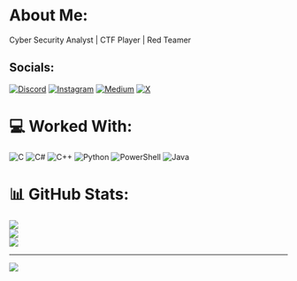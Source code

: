 # About Me:
Cyber Security Analyst | CTF Player | Red Teamer 


## Socials:
[![Discord](https://img.shields.io/badge/Discord-%237289DA.svg?logo=discord&logoColor=white)](https://discord.gg/iabdullah_215) [![Instagram](https://img.shields.io/badge/Instagram-%23E4405F.svg?logo=Instagram&logoColor=white)](https://instagram.com/iabdullah_215) [![Medium](https://img.shields.io/badge/Medium-12100E?logo=medium&logoColor=white)](https://medium.com/@iabdullah_215) [![X](https://img.shields.io/badge/X-black.svg?logo=X&logoColor=white)](https://x.com/@iabdullah_215) 

# 💻 Worked With:
![C](https://img.shields.io/badge/c-%2300599C.svg?style=for-the-badge&logo=c&logoColor=white) ![C#](https://img.shields.io/badge/c%23-%23239120.svg?style=for-the-badge&logo=csharp&logoColor=white) ![C++](https://img.shields.io/badge/c++-%2300599C.svg?style=for-the-badge&logo=c%2B%2B&logoColor=white) ![Python](https://img.shields.io/badge/python-3670A0?style=for-the-badge&logo=python&logoColor=ffdd54) ![PowerShell](https://img.shields.io/badge/PowerShell-%235391FE.svg?style=for-the-badge&logo=powershell&logoColor=white) ![Java](https://img.shields.io/badge/java-%23ED8B00.svg?style=for-the-badge&logo=openjdk&logoColor=white)
# 📊 GitHub Stats:
![](https://github-readme-stats.vercel.app/api?username=iabdullah215&theme=radical&hide_border=false&include_all_commits=false&count_private=false)<br/>
![](https://github-readme-streak-stats.herokuapp.com/?user=iabdullah215&theme=radical&hide_border=false)<br/>
![](https://github-readme-stats.vercel.app/api/top-langs/?username=iabdullah215&theme=radical&hide_border=false&include_all_commits=false&count_private=false&layout=compact)

---
[![](https://visitcount.itsvg.in/api?id=iabdullah215&icon=0&color=0)](https://visitcount.itsvg.in)
